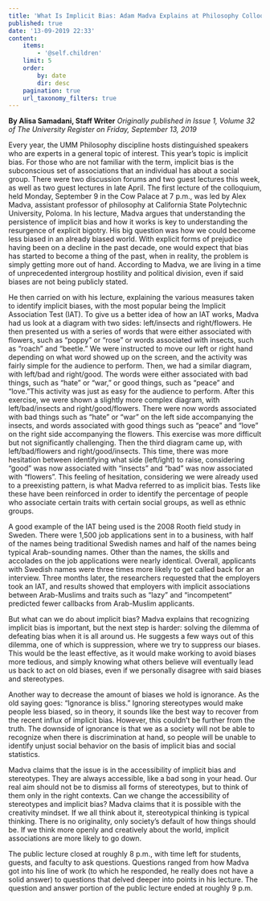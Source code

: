 ```yaml
---
title: 'What Is Implicit Bias: Adam Madva Explains at Philosophy Colloquium'
published: true
date: '13-09-2019 22:33'
content:
    items:
        - '@self.children'
    limit: 5
    order:
        by: date
        dir: desc
    pagination: true
    url_taxonomy_filters: true
---
```


**By Alisa Samadani, Staff Writer** _Originally published in Issue 1, Volume 32 of The University Register on Friday, September 13, 2019_

Every year, the UMM Philosophy discipline hosts distinguished speakers who are experts in a general topic of interest. This year’s topic is implicit bias. For those who are not familiar with the term, implicit bias is the subconscious set of associations that an individual has about a social group. There were two discussion forums and two guest lectures this week, as well as two guest lectures in late April. The first lecture of the colloquium, held Monday, September 9 in the Cow Palace at 7 p.m., was led by Alex Madva, assistant professor of philosophy at California State Polytechnic University, Poloma. In his lecture, Madva argues that understanding the persistence of implicit bias and how it works is key to understanding the resurgence of explicit bigotry. His big question was how we could become less biased in an already biased world. With explicit forms of prejudice having been on a decline in the past decade, one would expect that bias has started to become a thing of the past, when in reality, the problem is simply getting more out of hand. According to Madva, we are living in a time of unprecedented intergroup hostility and political division, even if said biases are not being publicly stated.

He then carried on with his lecture, explaining the various measures taken to identify implicit biases, with the most popular being the Implicit Association Test (IAT).
To give us a better idea of how an IAT works, Madva had us look at a diagram with two sides: left/insects and right/flowers. He then presented us with a series of words that were either associated with flowers, such as “poppy” or “rose” or words associated with insects, such as “roach” and “beetle.” We were instructed to move our left or right hand depending on what word showed up on the screen, and the activity was fairly simple for the audience to perform. Then, we had a similar diagram, with left/bad and right/good. The words were either associated with bad things, such as “hate” or “war,” or good things, such as “peace” and “love.”This activity was just as easy for the audience to perform. After this exercise, we were shown a slightly more complex diagram, with left/bad/insects and right/good/flowers. There were now words associated with bad things such as “hate” or “war” on the left side accompanying the insects, and words associated with good things such as “peace” and “love” on the right side accompanying the flowers. This exercise was more difficult but not significantly challenging. Then the third diagram came up, with left/bad/flowers and right/good/insects. This time, there was more hesitation between identifying what side (left/ight) to raise, considering “good” was now associated with “insects” and “bad” was now associated with “flowers”. This feeling of hesitation, considering we were already used to a preexisting pattern, is what Madva
referred to as implicit bias. Tests like these have been reinforced in order to identify the percentage of people who associate certain traits with certain social groups, as well as ethnic groups. 

A good example of the IAT being used is the 2008 Rooth field study in Sweden. There were 1,500 job applications sent in to a business, with half of the names being traditional Swedish names and half of the names being typical Arab-sounding names. Other than the names, the skills and accolades on the job applications were
nearly identical. Overall, applicants with Swedish names were three times more likely to get called back for an interview. Three months later, the researchers requested that the employers took an IAT, and results showed that employers with implicit associations between Arab-Muslims and traits such as “lazy” and “incompetent” predicted fewer callbacks from Arab-Muslim applicants.

But what can we do about implicit bias? Madva explains that recognizing implicit bias is important, but the next step is harder: solving the dilemma of defeating bias when it is all around us. He suggests a few ways out of this dilemma, one of which is suppression, where we try to suppress our biases. This would be the least
effective, as it would make working to avoid biases more tedious, and simply knowing what others believe will eventually lead us back to act on old biases, even if we personally disagree with said biases and stereotypes.

Another way to decrease the amount of biases we hold is ignorance. As the old saying goes: “Ignorance is bliss.” Ignoring stereotypes would make people less biased, so in theory, it sounds like the best way to recover from the recent influx of implicit bias. However, this couldn’t be further from the truth. The downside of ignorance is that we as a society will not be able to recognize when there is discrimination at hand, so people will be unable to identify unjust social behavior on the basis of implicit bias and social statistics. 

Madva claims that the issue is in the accessibility of implicit bias and stereotypes. They are always accessible, like a bad song in your head. Our real aim should not be to dismiss all forms of stereotypes, but to think of them only in the right contexts. Can we change the accessibility of stereotypes and implicit bias? Madva claims that it is possible with the creativity mindset. If we all think about it, stereotypical thinking is typical thinking. There is no originality, only society’s default of how things
should be. If we think more openly and creatively about the world, implicit associations are more likely to go down.

The public lecture closed at roughly 8 p.m., with time left for students, guests, and faculty to ask questions. Questions ranged from how Madva got into his line of work (to which he responded, he really does not have a solid answer) to questions that delved deeper into points in his lecture. The question and answer portion of the public lecture ended at roughly 9 p.m.